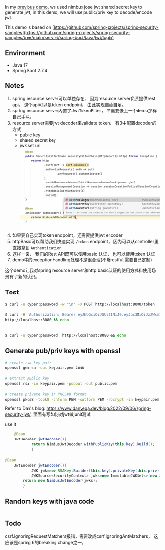 In my [previous demo](https://github.com/uniquejava-demos/spring-security-custom-auth-provider-demo004), we used nimbus
jose jwt shared secret key to generate jwt, in this demo, we will use public/priv key to decode/encode jwt.

This demo is based
on [https://github.com/spring-projects/spring-security-samples](https://github.com/spring-projects/spring-security-samples/tree/main/servlet/spring-boot/java/jwt/login)

## Environment

- Java 17
- Spring Boot 2.7.4

## Notes

1. spring resource server可以单独存在， 因为resource server负责提供rest api， 这个api可以是token endpoint， 由此实现自给自足。
2. spring resource server内置了JwtTokenFilter， 不需要像上一个demo那样自己手写。
3. resource server需要jwt decoder来validate token， 有3中配置decoder的方式
    - public key
    - shared secret key
    - jwk set uri
      ![](./doc/images/rs-jwt-decoder.png)
4. 如果要自己实现token endpoint，还需要提供jwt encoder
5. httpBasic可以帮助我们快速实现 `/token` endpoint， 因为可以从controller里直接拿到 `Authentication`
6. 这样一来， 我们的Rest API既可以使用basic 认证， 也可以使用token 认证
7. demo中的exceptionHandling处理不是很合理(不够restful,需要自己定制)

这个demo让我对spring resource server和http basic认证的使用方式和使用场景有了新的认识。

## Test

```bash
$ curl -u cyper:password -w "\n" -X POST http://localhost:8080/token

$ curl -H 'Authorization: Bearer eyJhbGciOiJSUzI1NiJ9.eyJpc3MiOiJzZWxmIiwic3ViIjoiY3lwZXIiLCJleHAiOjE2NjYyODA5NDksImlhdCI6MTY2NjI0NDk0OSwic2NvcGUiOiJhcHAifQ.PQ_cPWXEiqYvHtiDxuFAE2y2OAB51quwepyoPWAy-w4HCTW8tzz6ORXaHsU2BRqm0aKcIxcnQJL49y0pCr2uTS6qCRsB7VM2us13CMghAT50ubIQcvpezDC5wHTQFwDLa5vB4zlLlzrmAh1poyb52pByOBsFXUHqZDAx-9ox3KnnVPAFdKVz7eJE33l2xkLdwyM8z3YnRJ9x5GQ4br2tg3jIGSbvDkKG6k88R6_lwN0W5JP0LODAUyST9P_xOY9793kE2ENKrsg1_XLbDg1FijurJU55TrHWPPWyyVGrDSFAQOoI_ZBVZl3-mLQLcB7sqzavVro2L9CDuwO6t3mumg' \
http://localhost:8080 && echo


$ curl -u cyper:password  http://localhost:8080 && echo

```

## Generate pub/priv keys with openssl

```bash
# create rsa key pair
openssl genrsa -out keypair.pem 2048

# extract public key
openssl rsa -in keypair.pem -pubout -out public.pem

# create private key in PKCS#8 format
openssl pkcs8 -topk8 -inform PEM -outform PEM -nocrypt -in keypair.pem -out private.pem
```

Refer to Dan's blog: https://www.danvega.dev/blog/2022/09/06/spring-security-jwt/, 里面有写如何对jwt做junit测试

use it

```java
    @Bean
    JwtDecoder jwtDecoder(){
            return NimbusJwtDecoder.withPublicKey(this.key).build();
            }

@Bean
    JwtEncoder jwtEncoder(){
            JWK jwk=new RSAKey.Builder(this.key).privateKey(this.priv).build();
            JWKSource<SecurityContext> jwks=new ImmutableJWKSet<>(new JWKSet(jwk));
        return new NimbusJwtEncoder(jwks);
        }
```

## Random keys with java code

```java

```

## Todo

csrf.ignoringRequestMatchers报错，需要改成csrf.ignoringAntMatchers， 这应该是spring 6的breaking change之一。